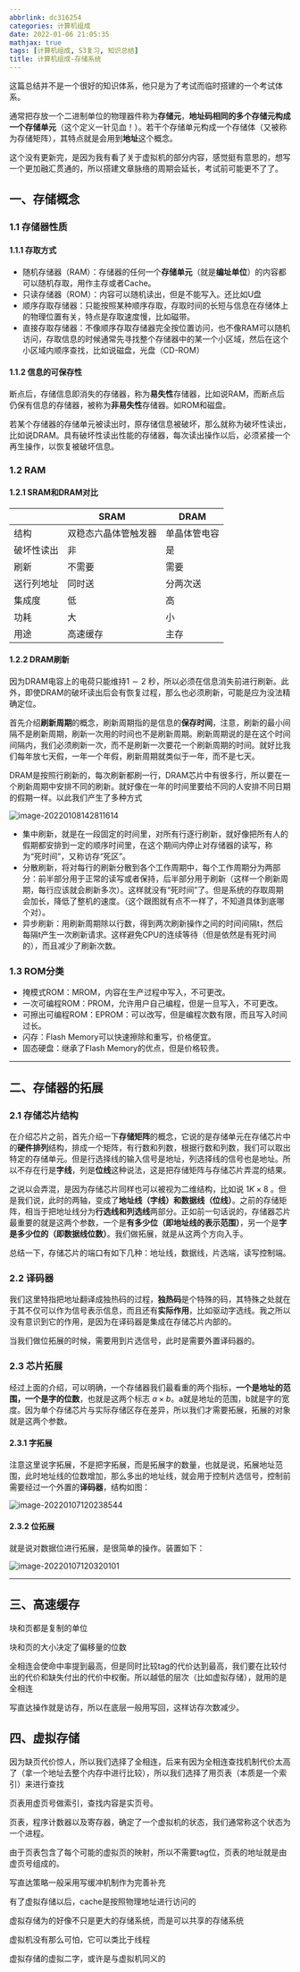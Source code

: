 ```yaml
---
abbrlink: dc316254
categories: 计算机组成
date: 2022-01-06 21:05:35
mathjax: true
tags: [计算机组成, S3复习, 知识总结]
title: 计算机组成-存储系统
---
```


这篇总结并不是一个很好的知识体系，他只是为了考试而临时搭建的一个考试体系。

通常把存放一个二进制单位的物理器件称为**存储元**，**地址码相同的多个存储元构成一个存储单元**（这个定义一针见血！）。若干个存储单元构成一个存储体（又被称为存储矩阵），其特点就是会用到**地址**这个概念。

这个没有更新完，是因为我有看了关于虚拟机的部分内容，感觉挺有意思的，想写一个更加融汇贯通的，所以搭建文章脉络的周期会延长，考试前可能更不了了。

<!-- more-->

## 一、存储概念

### 1.1 存储器性质

#### 1.1.1 存取方式

- 随机存储器（RAM）：存储器的任何一个**存储单元**（就是**编址单位**）的内容都可以随机存取，用作主存或者Cache。
- 只读存储器（ROM）：内容可以随机读出，但是不能写入。还比如U盘
- 顺序存取存储器：只能按照某种顺序存取，存取时间的长短与信息在存储体上的物理位置有关，特点是存取速度慢，比如磁带。
- 直接存取存储器：不像顺序存取存储器完全按位置访问，也不像RAM可以随机访问，存取信息的时候通常先寻找整个存储器中的某一个小区域，然后在这个小区域内顺序查找，比如说磁盘，光盘（CD-ROM）

#### 1.1.2 信息的可保存性

断点后，存储信息即消失的存储器，称为**易失性**存储器，比如说RAM，而断点后仍保有信息的存储器，被称为**非易失性**存储器。如ROM和磁盘。

若某个存储器的存储单元被读出时，原存储信息被破坏，那么就称为破坏性读出，比如说DRAM。具有破坏性读出性能的存储器，每次读出操作以后，必须紧接一个再生操作，以恢复被破坏信息。

### 1.2 RAM

#### 1.2.1 SRAM和DRAM对比

|            | SRAM                 | DRAM         |
| ---------- | -------------------- | ------------ |
| 结构       | 双稳态六晶体管触发器 | 单晶体管电容 |
| 破坏性读出 | 非                   | 是           |
| 刷新       | 不需要               | 需要         |
| 送行列地址 | 同时送               | 分两次送     |
| 集成度     | 低                   | 高           |
| 功耗       | 大                   | 小           |
| 用途       | 高速缓存             | 主存         |

#### 1.2.2 DRAM刷新

因为DRAM电容上的电荷只能维持$1\sim2$ 秒，所以必须在信息消失前进行刷新。此外，即使DRAM的破坏读出后会有恢复过程，那么也必须刷新，可能是应为没法精确定位。

首先介绍**刷新周期**的概念，刷新周期指的是信息的**保存时间**，注意，刷新的最小间隔不是刷新周期，刷新一次用的时间也不是刷新周期。刷新周期说的是在这个时间间隔内，我们必须刷新一次，而不是刷新一次要花一个刷新周期的时间。就好比我们每年放七天假，一年一个年假，刷新周期就类似于一年，而不是七天。

DRAM是按照行刷新的，每次刷新都刷一行，DRAM芯片中有很多行，所以要在一个刷新周期中安排不同的刷新。就好像在一年的时间里要给不同的人安排不同日期的假期一样。以此我们产生了多种方式

![image-20220108142811614](计算机组成-存储系统/image-20220108142811614.png)

- 集中刷新，就是在一段固定的时间里，对所有行逐行刷新，就好像把所有人的假期都安排到一定的顺序时间里，在这个期间内停止对存储器的读写，称为“死时间”，又称访存“死区”。
- 分散刷新，将对每行的刷新分散到各个工作周期中，每个工作周期分为两部分：前半部分用于正常的读写或者保持，后半部分用于刷新（这样一个刷新周期，每行应该就会刷新多次）。这样就没有“死时间”了。但是系统的存取周期会加长，降低了整机的速度。（这个跟图就有点不一样了，不知道具体到底哪个对）。
- 异步刷新：用刷新周期除以行数，得到两次刷新操作之间的时间间隔t，然后每隔t产生一次刷新请求。这样避免CPU的连续等待（但是依然是有死时间的），而且减少了刷新次数。

### 1.3 ROM分类

- 掩模式ROM：MROM，内容在生产过程中写入，不可更改。
- 一次可编程ROM：PROM，允许用户自己编程，但是一旦写入，不可更改。
- 可擦出可编程ROM：EPROM：可以改写，但是编程次数有限，而且写入时间过长。
- 闪存：Flash Memory可以快速擦除和重写，价格便宜。
- 固态硬盘：继承了Flash Memory的优点，但是价格较贵。

---



## 二、存储器的拓展

### 2.1 存储芯片结构

在介绍芯片之前，首先介绍一下**存储矩阵**的概念，它说的是存储单元在存储芯片中的**硬件排列**结构，排成一个矩阵，有行数和列数，根据行数和列数，我们可以取出特定的存储单元。但是行选择线的输入信号是地址，列选择线的信号也是地址。所以不存在行是**字线**，列是**位线**这种说法，这是把存储矩阵与存储芯片弄混的结果。

之说以会弄混，是因为存储芯片同样也可以被视为二维结构，比如说 $1K\times 8$ 。但是我们说，此时的两轴，变成了**地址线（字线）和数据线（位线）**。之前的存储矩阵，相当于把地址线分为**行选线和列选线**两部分。正如前一句话说的，存储器芯片最重要的就是这两个参数，一个是**有多少位（即地址线的表示范围）**，另一个是**字是多少位的（即数据线位数）**。我们做拓展，就是从这两个方向入手。

总结一下，存储芯片的端口有如下几种：地址线，数据线，片选端，读写控制端。

### 2.2 译码器

我们这里特指把地址翻译成独热码的过程，**独热码**是个特殊的码，其特殊之处就在于其不仅可以作为信号表示信息，而且还有**实际作用**，比如驱动字选线。我之所以没有意识到它的作用，是因为在译码器是集成在存储芯片内部的。

当我们做位拓展的时候，需要用到片选信号，此时是需要外置译码器的。

### 2.3 芯片拓展

经过上面的介绍，可以明确，一个存储器我们最看重的两个指标，**一个是地址的范围，一个是字的位数**，也就是这两个标志 $a \times b$。a就是地址的范围，b就是字的宽度。因为单个存储芯片与实际存储区存在差异，所以我们才需要拓展，拓展的对象就是这两个参数。

#### 2.3.1 字拓展

注意这里说字拓展，不是把字拓展，而是拓展字的数量，也就是说，拓展地址范围，此时地址线的位数增加，那么多出的地址线，就会用于控制片选信号，控制前需要经过一个外置的**译码器**，结构如图：

![image-20220107120238544](计算机组成-存储系统/image-20220107120238544.png)

#### 2.3.2 位拓展

就是说对数据位进行拓展，是很简单的操作。装置如下：

![image-20220107120320101](计算机组成-存储系统/image-20220107120320101.png)

---



## 三、高速缓存

块和页都是复制的单位

块和页的大小决定了偏移量的位数

全相连会使命中率提到最高，但是同时比较tag的代价达到最高，我们要在比较付出的代价和缺失付出的代价中权衡。所以越低的层次（比如虚拟存储），就用的是全相连

写直达操作就是访存，所以在底层一般用写回，这样访存次数减少。

## 四、虚拟存储

因为缺页代价惊人，所以我们选择了全相连，后来有因为全相连查找机制代价太高了（拿一个地址去整个内存中进行比较），所以我们选择了用页表（本质是一个索引）来进行查找

页表用虚页号做索引，查找内容是实页号。

页表，程序计数器以及寄存器，确定了一个虚拟机的状态，我们通常称这个状态为一个进程。

由于页表包含了每个可能的虚拟页的映射，所以不需要tag位，页表的地址就是由虚页号组成的。

写直达策略一般采用写缓冲机制作为完善补充

有了虚拟存储以后，cache是按照物理地址进行访问的

虚拟存储为的好像不只是更大的存储系统，而是可以共享的存储系统

虚拟机没有那么可怕，它可以类比于线程

虚拟存储的虚拟二字，或许是与虚拟机同义的
